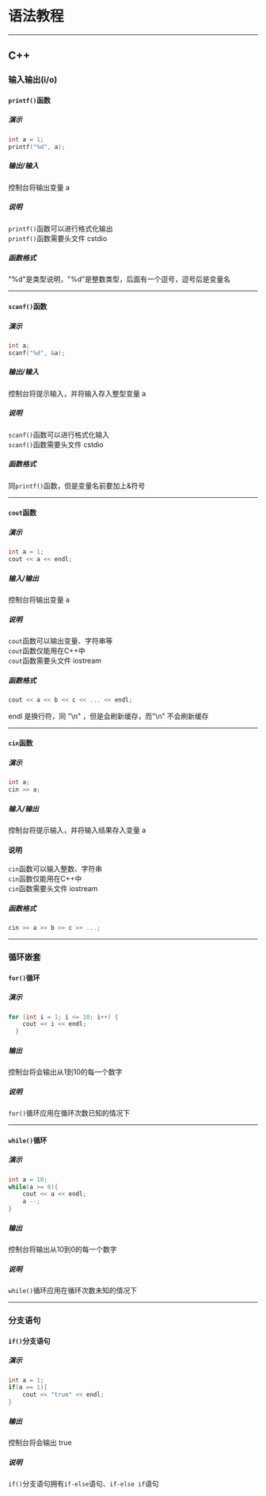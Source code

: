 # 语法教程

****

## C++
### 输入输出(i/o)
#### `printf()`函数
##### 演示
```c++
int a = 1;
printf("%d", a);
```
##### 输出/输入
控制台将输出变量 a
##### 说明
`printf()`函数可以进行格式化输出  
`printf()`函数需要头文件 cstdio
##### 函数格式
"%d"是类型说明，"%d"是整数类型，后面有一个逗号，逗号后是变量名

****

#### `scanf()`函数
##### 演示
```c++
int a;
scanf("%d", &a);
```
##### 输出/输入
控制台将提示输入，并将输入存入整型变量 a
##### 说明
`scanf()`函数可以进行格式化输入  
`scanf()`函数需要头文件 cstdio
##### 函数格式
同`printf()`函数，但是变量名前要加上&符号

****

#### `cout`函数
##### 演示
```c++
int a = 1;
cout << a << endl;
```
##### 输入/输出
控制台将输出变量 a
##### 说明
`cout`函数可以输出变量、字符串等   
`cout`函数仅能用在C++中  
`cout`函数需要头文件 iostream
##### 函数格式
```c++
cout << a << b << c << ... << endl;
```  
endl 是换行符，同 "\n" ，但是会刷新缓存，而"\n" 不会刷新缓存

****

#### `cin`函数
##### 演示
```c++
int a;
cin >> a;
```
##### 输入/输出
控制台将提示输入，并将输入结果存入变量 a
#### 说明
`cin`函数可以输入整数、字符串  
`cin`函数仅能用在C++中  
`cin`函数需要头文件 iostream
##### 函数格式
```c++
cin >> a >> b >> c >> ...;
```

****

### 循环嵌套
#### `for()`循环
##### 演示
```c++
for (int i = 1; i <= 10; i++) {
    cout << i << endl;
  }
```
##### 输出
控制台将会输出从1到10的每一个数字
##### 说明
`for()`循环应用在循环次数已知的情况下

*****

#### `while()`循环
##### 演示
```c++
int a = 10;
while(a >= 0){
    cout << a << endl;
    a --;
}
```
##### 输出
控制台将输出从10到0的每一个数字
##### 说明
`while()`循环应用在循环次数未知的情况下

****

### 分支语句
#### `if()`分支语句
##### 演示
```c++
int a = 1;
if(a == 1){
    cout << "true" << endl;
}
```
##### 输出
控制台将会输出 true
##### 说明
`if()`分支语句拥有`if-else`语句、`if-else if`语句
